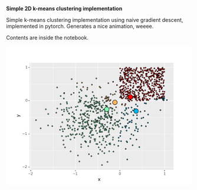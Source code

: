 **Simple 2D k-means clustering implementation**

Simple k-means clustering implementation using naive gradient descent, implemented in pytorch. Generates a nice animation, weeee.

Contents are inside the notebook.

![](animation.gif)
